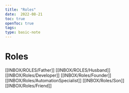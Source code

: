 ```yaml
---
title: "Roles"
date:  2022-08-21
toc: true
openToc: true
tags: 
type: basic-note
---
```

# Roles
[[INBOX/ROLES/Father]]
[[INBOX/ROLES/Husband]]
[[INBOX/Roles/Developer]]
[[INBOX/Roles/Founder]]
[[INBOX/Roles/AutomationSpecialist]]
[[INBOX/Roles/Son]]
[[INBOX/Roles/Friend]]



